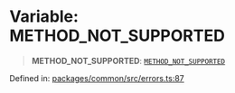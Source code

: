 # Variable: METHOD\_NOT\_SUPPORTED

> **METHOD\_NOT\_SUPPORTED**: [`METHOD_NOT_SUPPORTED`](../enumerations/MethodErrorCode.md#method_not_supported)

Defined in: [packages/common/src/errors.ts:87](https://github.com/dcdpr/did-btcr2-js/blob/4a717493e735221d072999f212891939f4de3f23/packages/common/src/errors.ts#L87)

